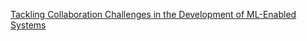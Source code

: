 [Tackling Collaboration Challenges in the Development of ML-Enabled Systems](https://qi.tc/qi/111733)